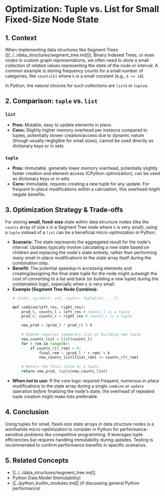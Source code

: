 # Optimization: Tuple vs. List for Small Fixed-Size Node State

## 1. Context

When implementing data structures like Segment Trees ([[../../data_structures/segment_tree.md]]), Binary Indexed Trees, or even nodes in custom graph representations, we often need to store a small collection of related values representing the state of the node or interval. A common example is storing frequency counts for a small number of categories, like `counts[k]` where `k` is a small constant (e.g., `k <= 10`).

In Python, the natural choices for such collections are `list`s or `tuple`s.

## 2. Comparison: `tuple` vs. `list`

### `list`
*   **Pros:** Mutable, easy to update elements in place.
*   **Cons:** Slightly higher memory overhead per instance compared to tuples, potentially slower creation/access due to dynamic nature (though usually negligible for small sizes), cannot be used directly as dictionary keys or in sets.

### `tuple`
*   **Pros:** Immutable, generally lower memory overhead, potentially slightly faster creation and element access (CPython optimization), can be used as dictionary keys or in sets.
*   **Cons:** Immutable, requires creating a new tuple for any update. For frequent in-place modifications *within* a calculation, this overhead might negate benefits.

## 3. Optimization Strategy & Trade-offs

For storing **small, fixed-size** state within data structure nodes (like the `counts` array of size `k` in a Segment Tree node where `k` is very small), using a `tuple` instead of a `list` can be a beneficial micro-optimization in Python.

*   **Scenario:** The state represents the aggregated result for the node's interval. Updates typically involve calculating a *new* state based on children and replacing the node's state entirely, rather than performing many small in-place modifications *to* the state array itself during the combination step.
*   **Benefit:** The potential speedup in accessing elements and creating/assigning the final state tuple for the node might outweigh the cost of converting to a list and back (or building a new tuple) during the combination logic, especially when `k` is very small.
*   **Example (Segment Tree Node Combine):**
    ```python
    # State: (product: int, counts: Tuple[int, ...])

    def combine(left_res, right_res):
        prod_l, counts_l = left_res # counts_l is a tuple
        prod_r, counts_r = right_res # counts_r is a tuple

        new_prod = (prod_l * prod_r) % k
        
        # Update requires temporary list or building new tuple
        new_counts_list = list(counts_l)
        for r_rem in range(k):
            if counts_r[r_rem] > 0:
                final_rem = (prod_l * r_rem) % k
                new_counts_list[final_rem] += counts_r[r_rem]
        
        # Return the final state as a tuple
        return new_prod, tuple(new_counts_list)
    ```
*   **When *not* to use:** If the core logic required frequent, numerous *in-place* modifications to the state array during a single `combine` or `update` operation *before* finalizing the node's state, the overhead of repeated tuple creation might make lists preferable.

## 4. Conclusion

Using tuples for small, fixed-size state arrays in data structure nodes is a worthwhile micro-optimization to consider in Python for performance-sensitive problems like competitive programming. It leverages tuple efficiencies but requires handling immutability during updates. Testing is recommended to confirm performance benefits in specific scenarios.

## 5. Related Concepts
*   [[../../data_structures/segment_tree.md]]
*   Python Data Model (Immutability)
*   [[../python_builtin_modules.md]] (if discussing general Python performance) 
